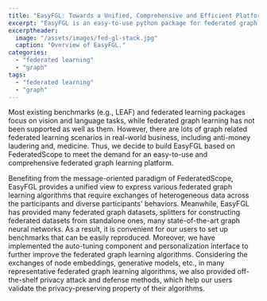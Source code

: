 ```yaml
---
title: "EasyFGL: Towards a Unified, Comprehensive and Efficient Platform for Federated Graph Learning"
excerpt: "EasyFGL is an easy-to-use python package for federated graph learning. We built it upon FederatedScope so that the requirements for expressing federated graph learning algorithms can be met effortlessly. Benefiting from the comprehensive off-the-shelf datasets, splitters, graph neural network models, etc., we have set up many useful benchmarks for federated graph learning."
excerptheader:
  image: "/assets/images/fed-gl-stack.jpg"
  caption: "Overview of EasyFGL."
categories:
  - "federated learning"
  - "graph"
tags:
  - "federated learning"
  - "graph"
---
```


Most existing benchmarks (e.g., LEAF) and federated learning packages focus on vision and language tasks, while federated graph learning has not been supported as well as them. However, there are lots of graph related federated learning scenarios in real-world business, including anti-money laudering and, medicine. Thus, we decide to build EasyFGL based on FederatedScope to meet the demand for an easy-to-use and comprehensive federated graph learning platform.

Benefiting from the message-oriented paradigm of FederatedScope, EasyFGL provides a unified view to express various federated graph learning algorithms that require exchanges of heterogeneous data across the participants and diverse participants' behaviors. Meanwhile, EasyFGL has provided many federated graph datasets, splitters for constructing federated datasets from standalone ones, many state-of-the-art graph neural networks. As a result, it is convenient for our users to set up benchmarks that can be easily reproduced. Moreover, we have implemented the auto-tuning component and personalization interface to further improve the federated graph learning algorithms. Considering the exchanges of node embeddings, generative models, etc., in many representative federated graph learning algorithms, we also provided off-the-shelf privacy attack and defense methods, which help our users validate the privacy-preserving property of their algorithms.

